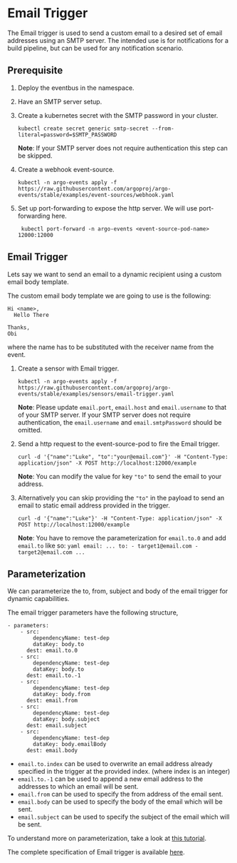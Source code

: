 # Email Trigger

The Email trigger is used to send a custom email to a desired set of email addresses using an SMTP server. The intended use is for notifications for a build pipeline, but can be used for any notification scenario.

## Prerequisite

1.  Deploy the eventbus in the namespace.

2.  Have an SMTP server setup.

3.  Create a kubernetes secret with the SMTP password in your cluster.

        kubectl create secret generic smtp-secret --from-literal=password=$SMTP_PASSWORD

    **Note**: If your SMTP server does not require authentication this step can be skipped.

4.  Create a webhook event-source.

        kubectl -n argo-events apply -f https://raw.githubusercontent.com/argoproj/argo-events/stable/examples/event-sources/webhook.yaml

5.  Set up port-forwarding to expose the http server. We will
    use port-forwarding here.

         kubectl port-forward -n argo-events <event-source-pod-name> 12000:12000

## Email Trigger

Lets say we want to send an email to a dynamic recipient using a custom email body template.

The custom email body template we are going to use is the following:

```
Hi <name>,
  Hello There

Thanks,
Obi
```

where the name has to be substituted with the receiver name from the event.

1.  Create a sensor with Email trigger.

        kubectl -n argo-events apply -f https://raw.githubusercontent.com/argoproj/argo-events/stable/examples/sensors/email-trigger.yaml

    **Note**: Please update `email.port`, `email.host` and `email.username` to that of your SMTP server.
    If your SMTP server does not require authentication, the `email.username` and `email.smtpPassword` should be omitted.

2.  Send a http request to the event-source-pod to fire the Email trigger.

        curl -d '{"name":"Luke", "to":"your@email.com"}' -H "Content-Type: application/json" -X POST http://localhost:12000/example

    **Note**: You can modify the value for key `"to"` to send the email to your address.

3.  Alternatively you can skip providing the `"to"` in the payload to send an email to static email address provided in the trigger.

        curl -d '{"name":"Luke"}' -H "Content-Type: application/json" -X POST http://localhost:12000/example

    **Note**: You have to remove the parameterization for `email.to.0` and add `email.to` like so:
    `yaml
    email:
      ...
      to:
        - target1@email.com
        - target2@email.com
      ...
    `

## Parameterization

We can parameterize the to, from, subject and body of the email trigger for dynamic capabilities.

The email trigger parameters have the following structure,

    - parameters:
        - src:
            dependencyName: test-dep
            dataKey: body.to
          dest: email.to.0
        - src:
            dependencyName: test-dep
            dataKey: body.to
          dest: email.to.-1
        - src:
            dependencyName: test-dep
            dataKey: body.from
          dest: email.from
        - src:
            dependencyName: test-dep
            dataKey: body.subject
          dest: email.subject
        - src:
            dependencyName: test-dep
            dataKey: body.emailBody
          dest: email.body

- `email.to.index` can be used to overwrite an email address already specified in the trigger at the provided index. (where index is an integer)
- `email.to.-1` can be used to append a new email address to the addresses to which an email will be sent.
- `email.from` can be used to specify the from address of the email sent.
- `email.body` can be used to specify the body of the email which will be sent.
- `email.subject` can be used to specify the subject of the email which will be sent.

To understand more on parameterization, take a look at [this tutorial](https://argoproj.github.io/argo-events/tutorials/02-parameterization/).

The complete specification of Email trigger is available [here](../../APIs.md#argoproj.io/v1alpha1.EmailTrigger).
